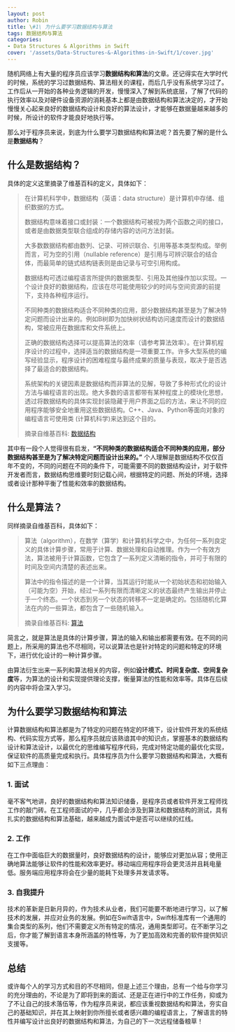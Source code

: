 ```yaml
---
layout: post
author: Robin
title: \#1\ 为什么要学习数据结构与算法
tags: 数据结构与算法
categories:
- Data Structures & Algorithms in Swift
cover: '/assets/Data-Structures-&-Algorithms-in-Swift/1/cover.jpg'
---
```


随机网络上有大量的程序员应该学习**数据结构和算法**的文章。还记得实在大学时代的时候，系统的学习过数据结构、算法相关的课程，而后几乎没有系统学习过了。工作后从一开始的各种业务逻辑的开发，慢慢深入了解到系统底层，了解了代码的执行效率以及对硬件设备资源的消耗基本上都是由数据结构和算法决定的，才开始慢慢关心起来良好的数据结构设计和良好的算法设计，才能够在数据量越来越多的时候，所设计的软件才能良好地执行等。

那么对于程序员来说，到底为什么要学习数据结构和算法呢？首先要了解的是什么是**数据结构**？

## 什么是数据结构？

具体的定义这里摘录了维基百科的定义，具体如下：

> 在计算机科学中，数据结构（英语：data structure）是计算机中存储、组织数据的方式。
>
> 数据结构意味着接口或封装：一个数据结构可被视为两个函数之间的接口，或者是由数据类型联合组成的存储内容的访问方法封装。
> 
> 大多数数据结构都由数列、记录、可辨识联合、引用等基本类型构成。举例而言，可为空的引用（nullable reference）是引用与可辨识联合的结合体，而最简单的链式结构链表则是由记录与可空引用构成。
> 
> 数据结构可透过编程语言所提供的数据类型、引用及其他操作加以实现。一个设计良好的数据结构，应该在尽可能使用较少的时间与空间资源的前提下，支持各种程序运行。
> 
> 不同种类的数据结构适合不同种类的应用，部分数据结构甚至是为了解决特定问题而设计出来的。例如B树即为加快树状结构访问速度而设计的数据结构，常被应用在数据库和文件系统上。
> 
> 正确的数据结构选择可以提高算法的效率（请参考算法效率）。在计算机程序设计的过程中，选择适当的数据结构是一项重要工作。许多大型系统的编写经验显示，程序设计的困难程度与最终成果的质量与表现，取决于是否选择了最适合的数据结构。
> 
> 系统架构的关键因素是数据结构而非算法的见解，导致了多种形式化的设计方法与编程语言的出现。绝大多数的语言都带有某种程度上的模块化思想，透过将数据结构的具体实现封装隐藏于用户界面之后的方法，来让不同的应用程序能够安全地重用这些数据结构。C++、Java、Python等面向对象的编程语言可使用类 (计算机科学)来达到这个目的。
> 
> 摘录自维基百科: [数据结构](https://zh.wikipedia.org/wiki/%E6%95%B0%E6%8D%AE%E7%BB%93%E6%9E%84)

其中有一段个人觉得很有启发，**“不同种类的数据结构适合不同种类的应用，部分数据结构甚至是为了解决特定问题而设计出来的。”** 个人理解是数据结构不仅仅百年不变的，不同的问题在不同的条件下，可能需要不同的数据结构设计，对于软件开发者而言，数据结构思维要时刻记载心间，根据特定的问题、所处的环境，选择或者设计那种平衡了性能和效率的数据结构。

## 什么是算法？

同样摘录自维基百科，具体如下：

> 算法（algorithm），在数学（算学）和计算机科学之中，为任何一系列良定义的具体计算步骤，常用于计算、数据处理和自动推理。作为一个有效方法，算法被用于计算函数，它包含了一系列定义清晰的指令，并可于有限的时间及空间内清楚的表述出来。
>
>算法中的指令描述的是一个计算，当其运行时能从一个初始状态和初始输入（可能为空）开始，经过一系列有限而清晰定义的状态最终产生输出并停止于一个终态。一个状态到另一个状态的转移不一定是确定的。包括随机化算法在内的一些算法，都包含了一些随机输入。
> 
> 摘录自维基百科: [算法](https://zh.wikipedia.org/wiki/%E7%AE%97%E6%B3%95)

简言之，就是算法是具体的计算步骤，算法的输入和输出都需要有效。在不同的问题上，所采用的算法也不尽相同，可以说算法也是针对特定的问题和特定的环境下，进行优化设计的一种计算步骤。

由算法衍生出来一系列和算法相关的内容，例如**设计模式、时间复杂度、空间复杂度**等，为算法的设计和实现提供理论支撑，衡量算法的性能和效率等。具体在后续的内容中将会深入学习。

## 为什么要学习数据结构和算法

计算数据结构和算法都是为了特定的问题在特定的环境下，设计软件开发的系统结构、代码实现方式等，那么程序员就应该熟谙其中的知识点，掌握基本的数据结构设计和算法设计，以最优化的思维编写程序代码，完成对特定功能的最优化实现，保证软件的高质量完成和执行。具体程序员为什么要学习数据结构和算法，大概有如下三点理由：

### 1. 面试

毫不客气地讲，良好的数据结构和算法知识储备，是程序员或者软件开发工程师找工作的敲门砖。在工程师面试的中，几乎都会涉及到算法和数据结构的测试，具有扎实的数据结构和算法基础，越来越成为面试中是否可以继续的红线。

### 2. 工作

在工作中面临巨大的数据量时，良好数据结构的设计，能够应对更加从容；使用正确地算法能够让软件的性能和效率更好。移动端应用程序将会更灵活并且耗电量低。服务端应用程序将会在少量的能耗下处理多并发请求等。

### 3. 自我提升

技术的革新是日新月异的，作为技术从业者，我们可能要不断地进行学习，以了解技术的发展，并应对业务的发展。例如在Swift语言中，Swift标准库有一个通用的集合类型的系列，他们不需要定义所有特定的情况，通用类型即可。在不断学习之后，你才能了解到语言本身所涵盖的特性等，为了更加高效和完善的软件提供知识支援等。

## 总结

或许每个人的学习方式和目的不尽相同，但是上述三个理由，总有一个给与你学习的充分理由的，不论是为了即将到来的面试、还是正在进行中的工作任务，抑或为了不让自己的技术落伍等，作为程序员来说，都应该重视数据结构和算法，夯实自己的基础知识，并在其上映射到你所擅长或者感兴趣的编程语言上，了解语言的特性并编写设计出良好的数据结构和算法，为自己的下一次远程储备粮草！